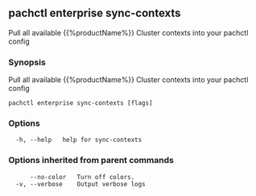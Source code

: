 ## pachctl enterprise sync-contexts

Pull all available {{%productName%}} Cluster contexts into your pachctl config

### Synopsis

Pull all available {{%productName%}} Cluster contexts into your pachctl config

```
pachctl enterprise sync-contexts [flags]
```

### Options

```
  -h, --help   help for sync-contexts
```

### Options inherited from parent commands

```
      --no-color   Turn off colors.
  -v, --verbose    Output verbose logs
```

